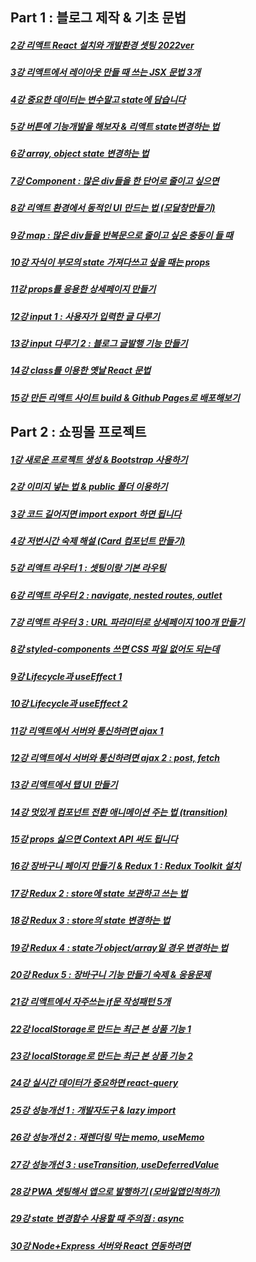 ## Part 1 : 블로그 제작 & 기초 문법

##### [2강	리액트 React 설치와 개발환경 셋팅 2022ver](https://github.com/helloyoogs/react_study/blob/main/파트1.txt)
##### [3강	리액트에서 레이아웃 만들 때 쓰는 JSX 문법 3개](https://github.com/helloyoogs/react_study/blob/main/파트1.txt)
##### [4강	중요한 데이터는 변수말고 state에 담습니다](https://github.com/helloyoogs/react_study/blob/main/파트1.txt)
##### [5강	버튼에 기능개발을 해보자 & 리액트 state변경하는 법](https://github.com/helloyoogs/react_study/blob/main/파트1.txt)
##### [6강	array, object state 변경하는 법](https://github.com/helloyoogs/react_study/blob/main/파트1.txt)
##### [7강	Component : 많은 div들을 한 단어로 줄이고 싶으면](https://github.com/helloyoogs/react_study/blob/main/파트1.txt)
##### [8강	리액트 환경에서 동적인 UI 만드는 법 (모달창만들기)](https://github.com/helloyoogs/react_study/blob/main/파트1.txt)
##### [9강	map : 많은 div들을 반복문으로 줄이고 싶은 충동이 들 때](https://github.com/helloyoogs/react_study/blob/main/파트1.txt)
##### [10강	자식이 부모의 state 가져다쓰고 싶을 때는 props](https://github.com/helloyoogs/react_study/blob/main/파트1.txt)
##### [11강	props를 응용한 상세페이지 만들기](https://github.com/helloyoogs/react_study/blob/main/파트1.txt)
##### [12강	input 1 : 사용자가 입력한 글 다루기](https://github.com/helloyoogs/react_study/blob/main/파트1.txt)
##### [13강	input 다루기 2 : 블로그 글발행 기능 만들기](https://github.com/helloyoogs/react_study/blob/main/파트1.txt)
##### [14강	class를 이용한 옛날 React 문법](https://github.com/helloyoogs/react_study/blob/main/파트1.txt)
##### [15강	만든 리액트 사이트 build & Github Pages로 배포해보기](https://codingapple.com/unit/react-build-deploy-github-pages/)

## Part 2 : 쇼핑몰 프로젝트

##### [1강	새로운 프로젝트 생성 & Bootstrap 사용하기](https://github.com/helloyoogs/react_study/blob/main/파트2-1.txt)
##### [2강	이미지 넣는 법 & public 폴더 이용하기](https://github.com/helloyoogs/react_study/blob/main/파트2-1.txt)
##### [3강	코드 길어지면 import export 하면 됩니다](https://github.com/helloyoogs/react_study/blob/main/파트2-1.txt)
##### [4강	저번시간 숙제 해설 (Card 컴포넌트 만들기)](https://github.com/helloyoogs/react_study/blob/main/파트2-1.txt)
##### [5강	리액트 라우터 1 : 셋팅이랑 기본 라우팅](https://github.com/helloyoogs/react_study/blob/main/파트2-1.txt)
##### [6강	리액트 라우터 2 : navigate, nested routes, outlet](https://github.com/helloyoogs/react_study/blob/main/파트2-1.txt)
##### [7강	리액트 라우터 3 : URL 파라미터로 상세페이지 100개 만들기](https://github.com/helloyoogs/react_study/blob/main/파트2-1.txt)
##### [8강	styled-components 쓰면 CSS 파일 없어도 되는데](https://github.com/helloyoogs/react_study/blob/main/파트2-1.txt)
##### [9강	Lifecycle과 useEffect 1](https://github.com/helloyoogs/react_study/blob/main/파트2-1.txt)
##### [10강	Lifecycle과 useEffect 2](https://github.com/helloyoogs/react_study/blob/main/파트2-1.txt)
##### [11강	리액트에서 서버와 통신하려면 ajax 1](https://github.com/helloyoogs/react_study/blob/main/파트2-2.txt)
##### [12강	리액트에서 서버와 통신하려면 ajax 2 : post, fetch](https://github.com/helloyoogs/react_study/blob/main/파트2-2.txt)
##### [13강	리액트에서 탭 UI 만들기](https://github.com/helloyoogs/react_study/blob/main/파트2-2.txt)
##### [14강	멋있게 컴포넌트 전환 애니메이션 주는 법 (transition)](https://github.com/helloyoogs/react_study/blob/main/파트2-2.txt)
##### [15강	props 싫으면 Context API 써도 됩니다](https://github.com/helloyoogs/react_study/blob/main/파트2-2.txt)
##### [16강	장바구니 페이지 만들기 & Redux 1 : Redux Toolkit 설치](https://github.com/helloyoogs/react_study/blob/main/파트2-2.txt)
##### [17강	Redux 2 : store에 state 보관하고 쓰는 법](https://github.com/helloyoogs/react_study/blob/main/파트2-2.txt)
##### [18강	Redux 3 : store의 state 변경하는 법](https://github.com/helloyoogs/react_study/blob/main/파트2-2.txt)
##### [19강	Redux 4 : state가 object/array일 경우 변경하는 법](https://github.com/helloyoogs/react_study/blob/main/파트2-2.txt)
##### [20강	Redux 5 : 장바구니 기능 만들기 숙제 & 응용문제](https://github.com/helloyoogs/react_study/blob/main/파트2-2.txt)
##### [21강	리액트에서 자주쓰는 if문 작성패턴 5개](https://github.com/helloyoogs/react_study/blob/main/파트2-3.txt)
##### [22강	localStorage로 만드는 최근 본 상품 기능 1](https://github.com/helloyoogs/react_study/blob/main/파트2-3.txt)
##### [23강	localStorage로 만드는 최근 본 상품 기능 2](https://github.com/helloyoogs/react_study/blob/main/파트2-3.txt)
##### [24강	실시간 데이터가 중요하면 react-query](https://github.com/helloyoogs/react_study/blob/main/파트2-3.txt)
##### [25강	성능개선 1 : 개발자도구 & lazy import](https://github.com/helloyoogs/react_study/blob/main/파트2-3.txt)
##### [26강	성능개선 2 : 재렌더링 막는 memo, useMemo](https://github.com/helloyoogs/react_study/blob/main/파트2-3.txt)
##### [27강	성능개선 3 : useTransition, useDeferredValue](https://github.com/helloyoogs/react_study/blob/main/파트2-3.txt)
##### [28강	PWA 셋팅해서 앱으로 발행하기 (모바일앱인척하기)](https://github.com/helloyoogs/react_study/blob/main/파트2-3.txt)
##### [29강	state 변경함수 사용할 때 주의점 : async](https://github.com/helloyoogs/react_study/blob/main/파트2-3.txt)
##### [30강	Node+Express 서버와 React 연동하려면](https://github.com/helloyoogs/react_study/blob/main/파트2-3.txt)
